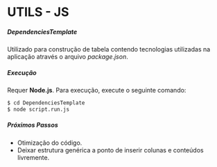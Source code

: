 # **UTILS - JS** #

##### DependenciesTemplate #####
Utilizado para construção de tabela contendo tecnologias utilizadas na aplicação através o arquivo *package.json*.

##### Execução #####
Requer **Node.js**.
Para execução, execute o seguinte comando:
```sh
$ cd DependenciesTemplate
$ node script.run.js
```

##### Próximos Passos #####
 - Otimização do código.
 - Deixar estrutura genérica a ponto de inserir colunas e conteúdos livremente.